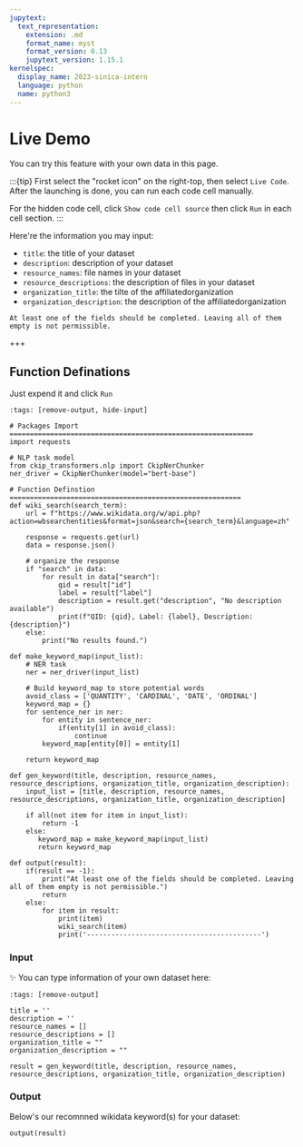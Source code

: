 ```yaml
---
jupytext:
  text_representation:
    extension: .md
    format_name: myst
    format_version: 0.13
    jupytext_version: 1.15.1
kernelspec:
  display_name: 2023-sinica-intern
  language: python
  name: python3
---
```


# Live Demo

You can try this feature with your own data in this page. 

:::{tip}
First select the "rocket icon" on the right-top, then select `Live Code`. After the launching is done, you can run each code cell manually.

For the hidden code cell, click `Show code cell source` then click `Run` in each cell section.
:::

Here're the information you may input:
* `title`: the title of your dataset
* `description`: description of your dataset
* `resource_names`: file names in your dataset
* `resource_descriptions`: the description of files in your dataset
* `organization_title`: the tilte of the affiliatedorganization 
* `organization_description`: the description of the affiliatedorganization 

```{warning} Notice
At least one of the fields should be completed. Leaving all of them empty is not permissible.
```

+++

## Function Definations
Just expend it and click `Run`

```{code-cell} ipython3
:tags: [remove-output, hide-input]

# Packages Import ============================================================
import requests

# NLP task model
from ckip_transformers.nlp import CkipNerChunker
ner_driver = CkipNerChunker(model="bert-base")

# Function Definstion =========================================================
def wiki_search(search_term):
    url = f"https://www.wikidata.org/w/api.php?action=wbsearchentities&format=json&search={search_term}&language=zh"

    response = requests.get(url)
    data = response.json()

    # organize the response
    if "search" in data:
        for result in data["search"]:
            qid = result["id"]
            label = result["label"]
            description = result.get("description", "No description available")
            print(f"QID: {qid}, Label: {label}, Description: {description}")
    else:
        print("No results found.")

def make_keyword_map(input_list):
    # NER task
    ner = ner_driver(input_list)

    # Build keyword_map to store potential words
    avoid_class = ['QUANTITY', 'CARDINAL', 'DATE', 'ORDINAL']
    keyword_map = {}
    for sentence_ner in ner:
        for entity in sentence_ner:
            if(entity[1] in avoid_class):
                continue
        keyword_map[entity[0]] = entity[1]
    
    return keyword_map

def gen_keyword(title, description, resource_names, resource_descriptions, organization_title, organization_description):
    input_list = [title, description, resource_names, resource_descriptions, organization_title, organization_description]

    if all(not item for item in input_list):
        return -1
    else:
       keyword_map = make_keyword_map(input_list)
       return keyword_map

def output(result):
    if(result == -1):
        print("At least one of the fields should be completed. Leaving all of them empty is not permissible.")
        return
    else:
        for item in result:
            print(item)
            wiki_search(item)
            print('-------------------------------------------')
```

### Input
✨ You can type information of your own dataset here:

```{code-cell} ipython3
:tags: [remove-output]

title = ''
description = ''
resource_names = []
resource_descriptions = []
organization_title = ""
organization_description = ""

result = gen_keyword(title, description, resource_names, resource_descriptions, organization_title, organization_description)
```

### Output
Below's our recomnned wikidata keyword(s) for your dataset:

```{code-cell} ipython3
output(result)
```
